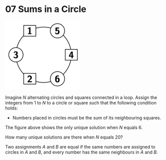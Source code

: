 # 07 Sums in a Circle

![Image graph](sums_in_a_circle.png)

Imagine *N* alternating circles and squares connected in a
loop. Assign the integers from 1 to *N* to a circle or square such
that the following condition holds:

- Numbers placed in circles must be the sum of its neighbouring
  squares.

The figure above shows the only unique solution when *N* equals 6.

How many unique solutions are there when *N* equals 20?

Two assignments *A* and *B* are equal if the same numbers are assigned
to circles in *A* and *B*, and every number has the same neighbours in
*A* and *B*.
